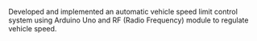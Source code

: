 Developed and implemented an automatic vehicle speed limit control system using Arduino Uno and RF (Radio 
Frequency) module to regulate vehicle speed.
